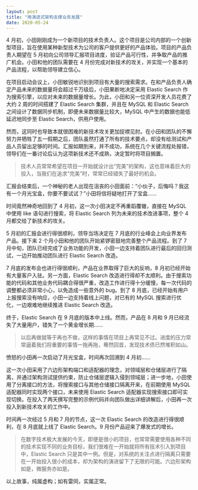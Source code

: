```yaml
---
layout: post
title: "用演进式架构支撑业务发展"
date: 2020-05-24
---
```


4 月初，小田刚刚成为一个新项目的技术负责人。这个项目是公司内部的一个创新型项目，旨在使用某种新型技术为公司的客户提供更好的产品体验。项目的产品负责人期望在 5 月初向公司领导汇报项目进度，验证产品可行性，并争取产品的推广机会。小田和他的团队需要在 4 月份完成对新技术的攻关，并实现一个基本的产品流程，以帮助领导建立信心。

在项目启动会议上，小田敏锐地识别到项目有大量的搜索需求。在和产品负责人确定产品未来的数据量将会超过千万级后，小田果断地决定采用 Elastic Search 作为搜索引擎，以应对未来的数据量增长。为此，小田和另一位资深开发人员花费了大约 2 周的时间搭建了 Elastic Search 集群，并且在 MySQL 和 Elastic Search 之间设计了数据同步机制，即便未来数据量比较大，MySQL 中产生的数据也能低延迟地同步至 Elastic Search，供用户使用。

然而，这同时也导致本就很困难的新技术攻关更加捉襟见肘。在小田和团队的不懈努力并牺牲了五一假期之后，团队虽然打通了所有的技术要点，却没有给测试和产品人员留出足够的时间。汇报如期到来，并不成功，系统在几个关键流程处报错，领导们在一番讨论后认为这项新技术还不成熟，决定暂时将项目搁置。

> 技术人员常常希望在项目一开始就设计出“完美”的架构，这也意味着巨大的投入，当我们在追求“完美”时，常常已经错失了最好的机会。

汇报会结束后，一个神秘的老人出现在沮丧的小田面前：“小伙子，后悔吗？我这有一个月光宝盒，你要不要试试？”小田将信将疑地打开了宝盒……

时间竟然神奇地回到了 4 月初，这一次小田决定不再重蹈覆辙，直接在 MySQL 中使用 like 语句进行搜索，将 Elastic Search 列为未来的技术改进事项，整个 4 月都交给了新技术的攻关。

5 月初的汇报会进行得很顺利，领导当场决定在 7 月底的行业峰会上向业界发布产品。接下来 2 个月小田和他的团队开始紧锣密鼓地完善整个产品流程。到了 7 月中旬，团队已经完成了业务功能的开发，小田一边支持着团队进行最后的回归测试，一边开始推动团队进行 Elastic Search 改造。

7 月底的发布会也进行得很顺利，产品在业界取得了巨大的反响，8 月初已经开始有大量客户入驻。另一方面，Elastic Search 改造进行得却不太顺利。由于搜索功能的代码和其他业务代码耦合得很严重，改造工作进行得十分缓慢，每一次代码的调整都必须非常小心，以免造成一些意外的 bug。到了 8 月底，已经开始有用户上报搜索没有响应，小田一边支持着线上问题，对已有的 MySQL 搜索进行优化，一边艰难地继续推进 Elastic Search 改造。

终于，Elastic Search 在 9 月底的版本中上线。然而，产品在 8 月和 9 月已经流失了大量用户，错失了一个黄金增长期……

> 以后再做就等于再也不做，这样的事情在项目上再常见不过。进度的压力常常逼着我们将重要的事情一拖再拖，蓦然回首，发现技术债已然堆积如山。

愤怒的小田再一次启动了月光宝盒，时间再次回溯到 4 月初……

这一次小田采用了六边形架构端口和适配器的理念，对领域层和仓储层进行了隔离，并通过架构测试提供约束，防止仓储层逻辑入侵到领域层；进一步地，小田使用了分离接口的方法，将搜索接口与其他仓储接口隔离开来，在前期使用 MySQL 适配器同时实现两个接口，未来使用 Elastic Search 适配器实现搜索接口即可实现切换。在投入了两天撰写完整的示例代码并向团队做出详细讲解后，小田再一次投入到新技术攻关的工作中。

时间再一次经过 5 月和 7 月的节点，这一次 Elastic Search 的改造进行得很顺利，在 8 月底就上线了 Elastic Search。9 月份产品迎来了爆发式的增长。

> 在数字技术极大发展的今天，即便是很小的项目，也常常需要使用各种不同的技术实现不同的业务目标，我们很难在一开始就将所有技术引入到项目中，Elastic Search 只是其中一例。但是，对系统的关注点进行隔离只需要在一开始投入很小的成本，却为架构的演进留下了无限的可能。六边形架构如是，微服务亦如是。

以上故事，纯属虚构；如有雷同，实属正常。
